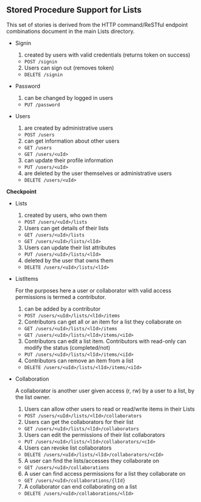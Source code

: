## Stored Procedure Support for **Lists**
This set of stories is derived from the HTTP command/ReSTful endpoint combinations document in the main Lists directory.

+ Signin
  1. created by users with valid credentials (returns token on success)
    + ```POST /signin```
  2. Users can sign out (removes token)
    + ```DELETE /signin```

+ Password
  1. can be changed by logged in users
    + ```PUT /password```

+ Users
  1. are created by administrative users
    + ```POST /users```
  2. can get information about other users
    + ```GET /users```
    + ```GET /users/<uId>```
  3. can update their profile information
    + ```PUT /users/<uId>```
  4. are deleted by the user themselves or administrative users
    + ```DELETE /users/<uId>```

**Checkpoint**
+ Lists
  1. created by users, who own them
    + ```POST /users/<uId>/lists```
  2. Users can get details of their lists
    + ```GET /users/<uId>/lists```
    + ```GET /users/<uId>/lists/<lId>```
  3. Users can update their list attributes
    + ```PUT /users/<uId>/lists/<lId>```
  4. deleted by the user that owns them
    + ```DELETE /users/<uId>/lists/<lId>```


+ ListItems

  For the purposes here a user or collaborator with valid access permissions is termed a contributor.

  1. can be added by a contributor
    + ```POST /users/<uId>/lists/<lId>/items```
  2. Contributors can get all or an item for a list they collaborate on
    + ```GET /users/<uId>/lists/<lId>/items```
    + ```GET /users/<uId>/lists/<lId>/items/<iId>```
  3. Contributors can edit a list item. Contributors with read-only can modify the status (completed/not)
    + ```PUT /users/<uId>/lists/<lId>/items/<iId>```
  4. Contributors can remove an item from a list
    + ```DELETE /users/<uId>/lists/<lId>/items/<iId>```


+ Collaboration

  A collaborator is another user given access (r, rw) by a user to a list, by the list owner.

  1. Users can allow other users to read or read/write items in their Lists
    + ```POST /users/<uId>/lists/<lId>/collaborators```
  2. Users can get the collaborators for their list
    + ```GET /users/<uId>/lists/<lId>/collaborators```
  3. Users can edit the permissions of their list collaborators
    + ```PUT /users/<uId>/lists/<lId>/collaborators/<cId>```
  4. Users can revoke list collaborators
    + ```DELETE /users/<uId>/lists/<lId>/collaborators/<cId>```
  5. A user can find the lists/accesses they collaborate on
    + ```GET /users/<uId>/collaborations```
  6. A user can find access permissions for a list they collaborate on
    + ```GET /users/<uId>/collaborations/{lId}```
  7. A collaborator can end collaborating on a list
    + ```DELETE /users/<uId>/collaborations/<lId>```
